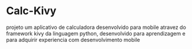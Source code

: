# Calc-Kivy
projeto um aplicativo de calculadora desenvolvido para mobile atravez do framework kivy da linguagem python, desenvolvido para aprendizagem e para adquirir experiencia com desenvolvimento mobile
